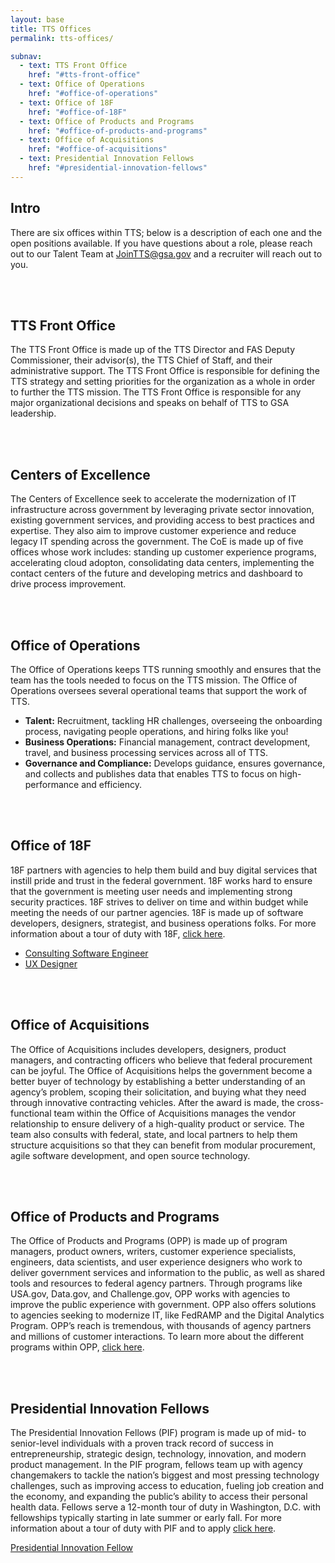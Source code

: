 ```yaml
---
layout: base
title: TTS Offices
permalink: tts-offices/

subnav:
  - text: TTS Front Office
    href: "#tts-front-office"
  - text: Office of Operations
    href: "#office-of-operations"
  - text: Office of 18F
    href: "#office-of-18F"
  - text: Office of Products and Programs
    href: "#office-of-products-and-programs"
  - text: Office of Acquisitions
    href: "#office-of-acquisitions"
  - text: Presidential Innovation Fellows
    href: "#presidential-innovation-fellows"   
---
```


## Intro
There are six offices within TTS; below is a description of each one and the open positions available. If you have questions about a role, please reach out to our Talent Team at [JoinTTS@gsa.gov](email:jointts@gsa.gov) and a recruiter will reach out to you.

<div class="paragraph"><p><br>
<br></p></div>

## TTS Front Office

The TTS Front Office is made up of the TTS Director and FAS Deputy Commissioner, their advisor(s), the TTS Chief of Staff, and their administrative support. The TTS Front Office is responsible for defining the TTS strategy and setting priorities for the organization as a whole in order to further the TTS mission. The TTS Front Office is responsible for any major organizational decisions and speaks on behalf of TTS to GSA leadership.

<div class="paragraph"><p><br>
<br></p></div>

## Centers of Excellence

The Centers of Excellence seek to accelerate the modernization of IT infrastructure across government by leveraging private sector innovation, existing government services, and providing access to best practices and expertise. They also aim to improve customer experience and reduce legacy IT spending across the government. The CoE is made up of five offices whose work includes: standing up customer experience programs, accelerating cloud adopton, consolidating data centers, implementing the contact centers of the future and developing metrics and dashboard to drive process improvement.

<div class="paragraph"><p><br>
<br></p></div>


## Office of Operations

The Office of Operations keeps TTS running smoothly and ensures that the team has the tools needed to focus on the TTS mission. The Office of Operations oversees several operational teams that support the work of TTS. 
- **Talent:** Recruitment, tackling HR challenges, overseeing the onboarding process, navigating people operations, and hiring folks like you! 
- **Business Operations:** Financial management, contract development, travel, and business processing services across all of TTS. 
- **Governance and Compliance:** Develops guidance, ensures governance, and collects and publishes data that enables TTS to focus on high-performance and efficiency.

<div class="paragraph"><p><br>
<br></p></div>

## Office of 18F

18F partners with agencies to help them build and buy digital services that instill pride and trust in the federal government. 18F works hard to ensure that the government is meeting user needs and implementing strong security practices. 18F strives to deliver on time and within budget while meeting the needs of our partner agencies. 18F is made up of software developers, designers, strategist, and business operations folks. For more information about a tour of duty with 18F, [click here](https://18f.gsa.gov/join).

- [Consulting Software Engineer](https://join.tts.gsa.gov/join/consulting-software-engineer-gs15/)
- [UX Designer](https://join.tts.gsa.gov/join/18f-user-experience-designer-gs15/) 

<div class="paragraph"><p><br>
<br></p></div>

## Office of Acquisitions

The Office of Acquisitions includes developers, designers, product managers, and contracting officers who believe that federal procurement can be joyful. The Office of Acquisitions helps the government become a better buyer of technology by establishing a better understanding of an agency’s problem, scoping their solicitation, and buying what they need through innovative contracting vehicles. After the award is made, the cross-functional team within the Office of Acquisitions manages the vendor relationship to ensure delivery of a high-quality product or service. The team also consults with federal, state, and local partners to help them structure acquisitions so that they can benefit from modular procurement, agile software development, and open source technology. 

<div class="paragraph"><p><br>
<br></p></div>

## Office of Products and Programs

The Office of Products and Programs (OPP) is made up of program managers, product owners, writers, customer experience specialists, engineers, data scientists, and user experience designers who work to deliver government services and information to the public, as well as shared tools and resources to federal agency partners. Through programs like USA.gov, Data.gov, and Challenge.gov, OPP works with agencies to improve the public experience with government. OPP also offers solutions to agencies seeking to modernize IT, like FedRAMP and the Digital Analytics Program. OPP’s reach is tremendous, with thousands of agency partners and millions of customer interactions. To learn more about the different programs within OPP, [click here](https://www.gsa.gov/about-us/organization/federal-acquisition-service/technology-transformation-services/office-of-products-and-programs).

<div class="paragraph"><p><br>
<br></p></div>

## Presidential Innovation Fellows

The Presidential Innovation Fellows (PIF) program is made up of mid- to senior-level individuals with a proven track record of success in entrepreneurship, strategic design, technology, innovation, and modern product management. In the PIF program, fellows team up with agency changemakers to tackle the nation’s biggest and most pressing technology challenges, such as improving access to education, fueling job creation and the economy, and expanding the public’s ability to access their personal health data.
Fellows serve a 12-month tour of duty in Washington, D.C. with fellowships typically starting in late summer or early fall. For more information about a tour of duty with PIF and to apply [click here](https://presidentialinnovationfellows.gov/).

[Presidential Innovation Fellow](https://join.tts.gsa.gov/join/pif-presidential-innovation-fellow/)
